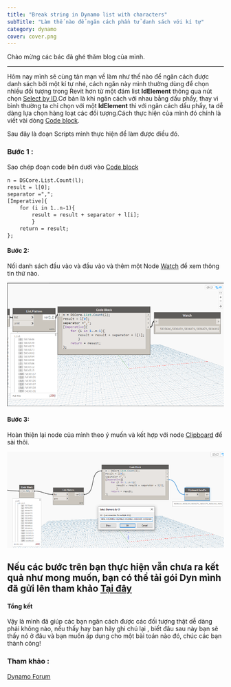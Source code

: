 ```yaml
---
title: "Break string in Dynamo list with characters"
subTitle: "Làm thế nào để ngăn cách phần tử danh sách với kí tự"
category: dynamo
cover: cover.png
---
```


Chào mừng các bác đã ghé thăm blog của mình.

---

Hôm nay mình sẽ cùng tản mạn về làm như thế nào để ngăn cách được danh sách bởi một kí tự nhé, cách ngăn này mình thường dùng để chọn nhiều đối tượng trong Revit hơn từ một đám list **IdElement** thông qua nút chọn [Select by ID](https://knowledge.autodesk.com/support/revit-products/learn-explore/caas/CloudHelp/cloudhelp/2016/ENU/Revit-Troubleshooting/files/GUID-2B1CC22C-CB1F-45DA-B57B-62C36013D9E0-htm.html).Cơ bản là khi ngăn cách với nhau bằng dấu phẩy, thay vì bình thường ta chỉ chọn với một **IdElement** thì với ngăn cách dấu phẩy, ta dễ dàng lựa chọn hàng loạt các đối tượng.Cách thực hiện của mình đó chính là viết vài dòng [Code block](https://primer.dynamobim.org/07_Code-Block/7-1_what-is-a-code-block.html).

Sau đây là đoạn Scripts mình thực hiện để làm được điều đó.
### Bước 1 :
Sao chép đoạn code bên dưới vào [Code block](https://primer.dynamobim.org/07_Code-Block/7-1_what-is-a-code-block.html)
```
n = DSCore.List.Count(l);
result = l[0];
separator =",";
[Imperative]{
	for (i in 1..n-1){
		result = result + separator + l[i];
		}
	return = result;
};

```
#### Bước 2:
Nối danh sách đầu vào và đầu vào và thêm một Node [Watch](https://dynamonow.com/watch-node/) để xem thông tin thử nào.

![](https://github.com/chuong9x/DataBlog/blob/master/BreakStringDynamo/List.Separator.png?raw=true)
#### Bước 3:
Hoàn thiện lại node của mình  theo ý muốn và kết hợp với node [Clipboard](https://dynamonodes.com/2016/01/07/clipboard-sendto/) để sài thôi.

![](https://github.com/chuong9x/DataBlog/blob/master/BreakStringDynamo/String.Separator02.png?raw=true)

Nếu các bước trên bạn thực hiện vẫn chưa ra kết quả như mong muốn, bạn có thể tải gói **Dyn** mình đã gửi lên tham khảo [Tại đây](https://github.com/chuong9x/DataBlog/blob/master/BreakStringDynamo/String.Separator.dyn)
---

#### Tổng kết
Vậy là mình đã giúp các bạn ngăn cách được các đối tượng thật dễ dàng phải không nào, nếu thấy hay bạn hãy ghi chú lại , biết đâu sau này bạn sẽ thấy nó ở đâu và bạn muốn áp dụng cho một bài toán nào đó, chúc các bạn thành công!

### Tham khảo :

[Dynamo Forum](https://forum.dynamobim.com/t/loop-introduce-multiple-parameters-to-an-instance-element/26825/3)
